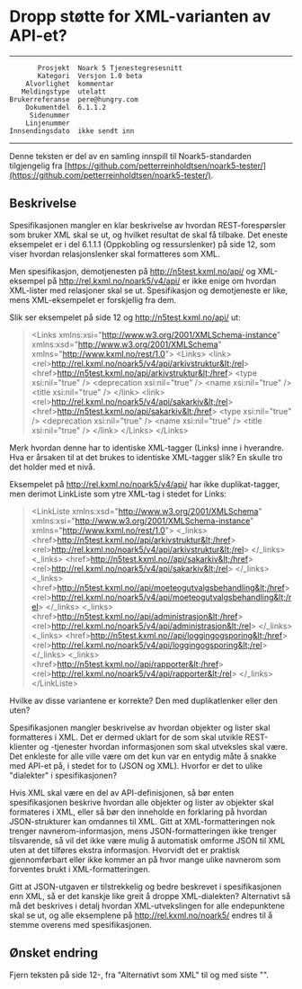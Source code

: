 Dropp støtte for XML-varianten av API-et?
=========================================

 ------------------  ---------------------------------
           Prosjekt  Noark 5 Tjenestegresesnitt
           Kategori  Versjon 1.0 beta
        Alvorlighet  kommentar
       Meldingstype  utelatt
    Brukerreferanse  pere@hungry.com
        Dokumentdel  6.1.1.2
         Sidenummer  
        Linjenummer  
    Innsendingsdato  ikke sendt inn
 ------------------  ---------------------------------

Denne teksten er del av en samling innspill til Noark5-standarden
tilgjengelig fra [https://github.com/petterreinholdtsen/noark5-tester/](https://github.com/petterreinholdtsen/noark5-tester/).

Beskrivelse
-----------

Spesifikasjonen mangler en klar beskrivelse av hvordan
REST-forespørsler som bruker XML skal se ut, og hvilket resultat de
skal få tilbake.  Det eneste eksempelet er i del 6.1.1.1 (Oppkobling
og ressurslenker) på side 12, som viser hvordan relasjonslenker skal
formatteres som XML.

Men spesifikasjon, demotjenesten på http://n5test.kxml.no/api/ og
XML-eksempel på http://rel.kxml.no/noark5/v4/api/ er ikke enige om
hvordan XML-lister med relasjoner skal se ut.  Spesifikasjon og
demotjeneste er like, mens XML-eksempelet er forskjellig fra dem.
 
Slik ser eksempelet på side 12 og http://n5test.kxml.no/api/ ut:

> &lt;Links
>   xmlns:xsi="http://www.w3.org/2001/XMLSchema-instance"
>   xmlns:xsd="http://www.w3.org/2001/XMLSchema"
>   xmlns="http://www.kxml.no/rest/1.0"&gt;
>   &lt;Links&gt;
>     &lt;link&gt;
>       &lt;rel&gt;http://rel.kxml.no/noark5/v4/api/arkivstruktur&lt;/rel&gt;
>       &lt;href&gt;http://n5test.kxml.no/api/arkivstruktur&lt;/href&gt;
>       &lt;type xsi:nil="true" /&gt;
>       &lt;deprecation xsi:nil="true" /&gt;
>       &lt;name xsi:nil="true" /&gt;
>       &lt;title xsi:nil="true" /&gt;
>     &lt;/link&gt;
>     &lt;link&gt;
>       &lt;rel&gt;http://rel.kxml.no/noark5/v4/api/sakarkiv&lt;/rel&gt;
>       &lt;href&gt;http://n5test.kxml.no/api/sakarkiv&lt;/href&gt;
>       &lt;type xsi:nil="true" /&gt;
>       &lt;deprecation xsi:nil="true" /&gt;
>       &lt;name xsi:nil="true" /&gt;
>       &lt;title xsi:nil="true" /&gt;
>     &lt;/link&gt;
>   &lt;/Links&gt;
> &lt;/Links&gt;

Merk hvordan denne har to identiske XML-tagger (Links) inne i
hverandre.  Hva er årsaken til at det brukes to identiske XML-tagger
slik?  En skulle tro det holder med et nivå.

Eksempelet på http://rel.kxml.no/noark5/v4/api/ har ikke
duplikat-tagger, men derimot LinkListe som ytre XML-tag i stedet for
Links:

> &lt;LinkListe
> xmlns:xsd="http://www.w3.org/2001/XMLSchema"
> xmlns:xsi="http://www.w3.org/2001/XMLSchema-instance"
> xmlns="http://www.kxml.no/rest/1.0"&gt;
> &lt;_links&gt;
> &lt;href&gt;http://n5test.kxml.no//api/arkivstruktur&lt;/href&gt;
> &lt;rel&gt;http://rel.kxml.no/noark5/v4/api/arkivstruktur&lt;/rel&gt;
> &lt;/_links&gt;
> &lt;_links&gt;
> &lt;href&gt;http://n5test.kxml.no//api/sakarkiv&lt;/href&gt;
> &lt;rel&gt;http://rel.kxml.no/noark5/v4/api/sakarkiv&lt;/rel&gt;
> &lt;/_links&gt;
> &lt;_links&gt;
> &lt;href&gt;http://n5test.kxml.no//api/moeteogutvalgsbehandling&lt;/href&gt;
> &lt;rel&gt;http://rel.kxml.no/noark5/v4/api/moeteogutvalgsbehandling&lt;/rel&gt;
> &lt;/_links&gt;
> &lt;_links&gt;
> &lt;href&gt;http://n5test.kxml.no//api/administrasjon&lt;/href&gt;
> &lt;rel&gt;http://rel.kxml.no/noark5/v4/api/administrasjon&lt;/rel&gt;
> &lt;/_links&gt;
> &lt;_links&gt;
> &lt;href&gt;http://n5test.kxml.no//api/loggingogsporing&lt;/href&gt;
> &lt;rel&gt;http://rel.kxml.no/noark5/v4/api/loggingogsporing&lt;/rel&gt;
> &lt;/_links&gt;
> &lt;_links&gt;
> &lt;href&gt;http://n5test.kxml.no//api/rapporter&lt;/href&gt;
> &lt;rel&gt;http://rel.kxml.no/noark5/v4/api/rapporter&lt;/rel&gt;
> &lt;/_links&gt;
> &lt;/LinkListe&gt;

Hvilke av disse variantene er korrekte?  Den med duplikatlenker eller
den uten?

Spesifikasjonen mangler beskrivelse av hvordan objekter og lister skal
formatteres i XML.  Det er dermed uklart for de som skal utvikle
REST-klienter og -tjenester hvordan informasjonen som skal utveksles
skal være.  Det enkleste for alle ville være om det kun var en entydig
måte å snakke med API-et på, i stedet for to (JSON og XML).  Hvorfor
er det to ulike "dialekter" i spesifikasjonen?

Hvis XML skal være en del av API-definisjonen, så bør enten
spesifikasjonen beskrive hvordan alle objekter og lister av objekter
skal formateres i XML, eller så bør den inneholde en forklaring på
hvordan JSON-strukturer kan omdannes til XML.  Gitt at
XML-formatteringen nok trenger navnerom-informasjon, mens
JSON-formatteringen ikke trenger tilsvarende, så vil det ikke være
mulig å automatisk omforme JSON til XML uten at det tilføres ekstra
informasjon.  Hvorvidt det er praktisk gjennomførbart eller ikke
kommer an på hvor mange ulike navnerom som forventes brukt i
XML-formatteringen. 

Gitt at JSON-utgaven er tilstrekkelig og bedre beskrevet i
spesifikasjonen enn XML, så er det kanskje like greit å droppe
XML-dialekten?  Alternativt så må det beskrives i detalj hvordan
XML-utvekslingen for alle endepunktene skal se ut, og alle eksemplene
på http://rel.kxml.no/noark5/ endres til å stemme overens med
spesifikasjonen.

Ønsket endring
--------------

Fjern teksten på side 12-, fra "Alternativt som XML" til og med siste
"</Links>".
